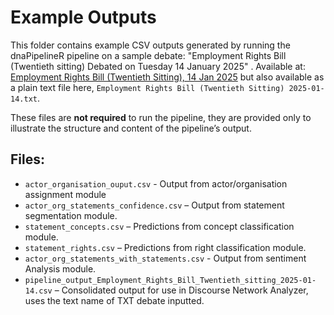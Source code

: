 # Example Outputs

This folder contains example CSV outputs generated by running the dnaPipelineR pipeline on a sample debate:
"Employment Rights Bill (Twentieth sitting) Debated on Tuesday 14 January 2025"
. Available at: [Employment Rights Bill (Twentieth Sitting), 14 Jan 2025](https://hansard.parliament.uk/Commons/2025-01-14/debates/d2b10026-04dd-47ed-b352-21789b4f85b9/EmploymentRightsBill%28TwentiethSitting%29)
 but also available as a plain text file here, `Employment Rights Bill (Twentieth Sitting) 2025-01-14.txt`.

These files are **not required** to run the pipeline, they are provided only to illustrate the structure and content of the pipeline’s output.  

## Files:
- `actor_organisation_ouput.csv` - Output from actor/organisation assignment module
- `actor_org_statements_confidence.csv` – Output from statement segmentation module.
- `statement_concepts.csv` – Predictions from concept classification module.
- `statement_rights.csv` – Predictions from right classification module.
- `actor_org_statements_with_statements.csv` - Output from sentiment Analysis module.
- `pipeline_output_Employment_Rights_Bill_Twentieth_sitting_2025-01-14.csv` – Consolidated output for use in Discourse Network Analyzer, uses the text name of TXT debate inputted.
